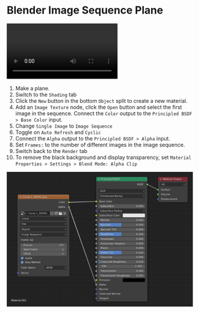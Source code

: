 # Blender Image Sequence Plane

<video controls>
  <source src="assets/blender-image-sequence.mp4" type="video/mp4">
</video>

1. Make a plane.
2. Switch to the `Shading` tab
3. Click the `New` button in the bottom `Object` split to create a new material.
4. Add an `Image Texture` node, click the `Open` button and select the first image in the sequence. Connect the `Color` output to the `Principled BSDF > Base Color` input.
5. Change `Single Image` to `Image Sequence`
6. Toggle on `Auto Refresh` and `Cyclic`
7. Connect the `Alpha` output to the `Principled BSDF > Alpha` input.
8. Set `Frames:` to the number of different images in the image sequence.
9. Switch back to the `Render` tab
10. To remove the black background and display transparency, set `Material Properties > Settings > Blend Mode: Alpha Clip`

![Image Sequence](assets/blender-image-sequence-nodes.png)